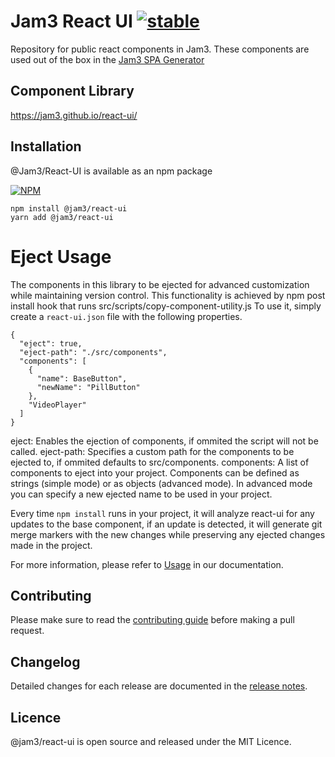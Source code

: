 # Jam3 React UI [![stable](http://hughsk.github.io/stability-badges/dist/stable.svg)](http://github.com/hughsk/stability-badges)

Repository for public react components in Jam3. These components are used out of the box in the [Jam3 SPA Generator](https://github.com/Jam3/nyg-jam3)

## Component Library

https://jam3.github.io/react-ui/

## Installation

@Jam3/React-UI is available as an npm package

[![NPM](https://nodei.co/npm/@jam3/react-ui.png)](https://www.npmjs.com/package/@jam3/react-ui)

```
npm install @jam3/react-ui
yarn add @jam3/react-ui
```

# Eject Usage

The components in this library to be ejected for advanced customization while maintaining version control.
This functionality is achieved by npm post install hook that runs src/scripts/copy-component-utility.js
To use it, simply create a `react-ui.json` file with the following properties.

```
{
  "eject": true,
  "eject-path": "./src/components",
  "components": [
    {
      "name": BaseButton",
      "newName": "PillButton"
    },
    "VideoPlayer"
  ]
}
```

eject: Enables the ejection of components, if ommited the script will not be called.
eject-path: Specifies a custom path for the components to be ejected to, if ommited defaults to src/components.
components: A list of components to eject into your project. Components can be defined as strings (simple mode)
or as objects (advanced mode). In advanced mode you can specify a new ejected name to be used in your project.

Every time `npm install` runs in your project, it will analyze react-ui for any updates to the base component,
if an update is detected, it will generate git merge markers with the new changes while preserving any ejected changes
made in the project.

For more information, please refer to [Usage](USAGE.md) in our documentation.

## Contributing

Please make sure to read the [contributing guide](CONTRIBUTING.md) before making a pull request.

## Changelog

Detailed changes for each release are documented in the [release notes](CHANGELOG.md).

## Licence

@jam3/react-ui is open source and released under the MIT Licence.
